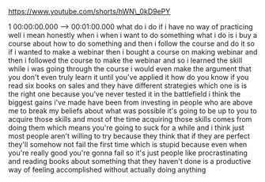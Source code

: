 https://www.youtube.com/shorts/hWN\_0kD9ePY

1 00:00:00.000 --\> 00:01:00.000 what do i do if i have no way of
practicing well i mean honestly when i when i want to do something what
i do is i buy a course about how to do something and then i follow the
course and do it so if i wanted to make a webinar then i bought a course
on making webinar and then i followed the course to make the webinar and
so i learned the skill while i was going through the course i would even
make the argument that you don't even truly learn it until you've
applied it how do you know if you read six books on sales and they have
different strategies which one is is the right one because you've never
tested it in the battlefield i think the biggest gains i've made have
been from investing in people who are above me to break my beliefs about
what was possible it's going to be up to you to acquire those skills and
most of the time acquiring those skills comes from doing them which
means you're going to suck for a while and i think just most people
aren't willing to try because they think that if they are perfect
they'll somehow not fail the first time which is stupid because even
when you're really good you're gonna fail so it's just people like
procrastinating and reading books about something that they haven't done
is a productive way of feeling accomplished without actually doing
anything
